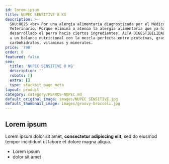 ```yaml
---
id: lorem-ipsum
title: NUPEC SENSITIVE 8 KG
description: >-
  SKU:OO25 <br> Por una alergia alimentaria diagnosticada por el Médico
  Veterinario. Porque elimina o atenúa la alergia alimentaria que ya ha
  desarrollado el perro hacia ciertos ingredientes. ALTA DIGESTIBILIDAD: Gracias
  a un balance nutricional con la mezcla perfecta entre proteínas, grasa,
  carbohidratos, vitaminas y minerales.
price: '798'
order: 0
featured: false
seo:
  title: 'NUPEC SENSITIVE 8 KG'
  description: ''
  robots: []
  extra: []
  type: stackbit_page_meta
layout: product
category: category/PERROS-NUPEC.md
default_original_image: images/NUPEC SENSITIVE.jpg
default_thumbnail_image: images/groovy-broccoli.jpg
---
```

## Lorem ipsum

Lorem ipsum dolor sit amet, **consectetur adipiscing elit**, sed do eiusmod tempor incididunt ut labore et dolore magna aliqua.

- Lorem ipsum
- dolor sit amet